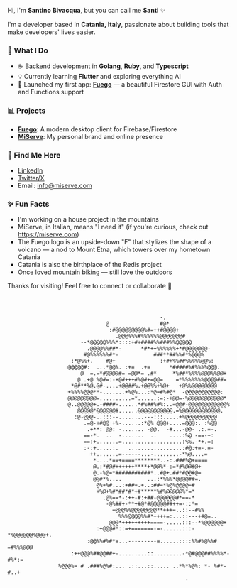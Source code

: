 Hi, I'm **Santino Bivacqua**, but you can call me **Santi** ✨

I'm a developer based in **Catania, Italy**, passionate about building tools that make developers' lives easier.

### 🚀 What I Do
- ☕ Backend development in **Golang**, **Ruby**, and **Typescript**
- 💡 Currently learning **Flutter** and exploring everything AI
- 📅 Launched my first app: [**Fuego**](https://fuegoapp.dev) — a beautiful Firestore GUI with Auth and Functions support

### 📊 Projects
- [**Fuego**](https://fuegoapp.dev): A modern desktop client for Firebase/Firestore
- [**MiServe**](https://miserve.com): My personal brand and online presence

### 👤 Find Me Here
- [LinkedIn](https://www.linkedin.com/in/sanbiv/)
- [Twitter/X](https://x.com/miserve)
- Email: info@miserve.com

### ✨ Fun Facts
- I'm working on a house project in the mountains
- MiServe, in Italian, means "I need it" (if you're curious, check out https://miserve.com)
- The Fuego logo is an upside-down "F" that stylizes the shape of a volcano — a nod to Mount Etna, which towers over my hometown Catania
- Catania is also the birthplace of the Redis project
- Once loved mountain biking — still love the outdoors

Thanks for visiting! Feel free to connect or collaborate 👋

```
                                                                                    
                                                                                    
                                                                                    
                                                -.                                  
                               @                #@*                                 
                                :#@@@@@@@@@%#=++#@@@@+                              
                                  .@@@%%%#%%%%%%@@@@@@@#                            
                       --*@@@@@%%%*::::+#+####%%###%%@@@@@                          
                         .@@@@%%##*-      *#*++%%%%%%+*#@@@@@@@-                    
                        #@%%%%%%#*-           ###**##%%#*%@@@%                      
                    :*@%%+.    #@+              :+#+%%##%%%%%@@%:                   
                   @@@@@#:  ...*@@%. :+=  .+=      *#####%#%%%%@@@.                 
                       @  =.=*#@@@@#= =@@*= .#*     *%##*%%%%@@@%%@@+               
                      @ .+@ %@#=:-+@#+++#%@#+=@@=    =*%%%%%%%@@@@##=               
                    *@#**%@.@#-....+@@##%.+@@%%+%@+   +@%%@@@@@@@@                  
                   +%%%%@@@**-.......+%@%...:*@=#%#@*  -@@@@@@@@@@@:                
                   @@@@@@@@@=..........=*......:=:-+@@=-%@@@@@@@@@@@*               
                   @..@@@@@+.-####=......*#%##%#%:..=@@#-@@@@@@@@@@@@%              
                      @@@@@*@@@@@@#......@@@@@@@@@@@.=%@@@@@@@@@@@@.                
                     :@-@@@-..:::--........---:::.....+%@@@@@@@@@@                  
                        .=@-+#@@ +%-......:*@% @@@+....=@@@:. :%@@                  
                         .+**: @@: -....... -@@.  -#...-@@- .:.=-.                  
                        ==-*.  ..  -.......  ..    ....:%@ -==-+:                   
                        ==:+.......=...................:%%.-*+.=:                   
                        :-:+.....:.   .................:#@:+=-.=-                   
                          ++.......=------...-........-*%@....=                     
                           *....*==+====********..-:.###%@+====                     
                           @.:*#@#++++++****+*@@%*-:=*#%@@#@+                       
                           @.-%@=*###########*..#@+.##*#@@#@=                       
                           @@#*%....        ...:*%%%*@@@@##=.                       
                            @%+%#...:+##+.+..:##=*%@%@@@@=#                         
                            +%@+%#*##*#*+#*****%#%@@@@@%*=*                         
                              .@%==*-:++-#:+##-@@@@@@#*==-*                         
                               -@%##+-**+#@*#@@@@@##++=-::*=                        
                                 =@@@%%@@@@@@@@**+++=..::--#%%                      
                                   %%%@@@@%%#*++++=:...::---+#@=..                  
                                @@@*+++++++++====-.....:::--*%@@@@@@+               
                            :+@@@#*::=+=======-=-......:::-*%@@@@@@%@@@+.           
                         :@@%%#%#*=...---------=......::::%%#%@%%# =#%%%@@@         
                    :++@@@%##@@##+-.........::.........-*@#@@@##%%%%*-#%*:=         
                %@@@%= # .###%@%#:... .::...::..... ..*%*%@%: *- %#*- #..+          
                                                        .                           
                                                                                    
                                                                                    
                                                                                    
                                                                                                                      
```
